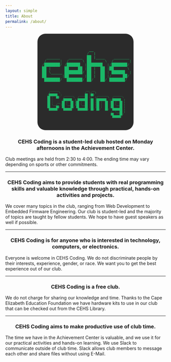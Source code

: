 ```yaml
---
layout: simple
title: About
permalink: /about/
---
```


<center><img width="60%" style="border-radius: 25px;" src="/images/logos/CEHSCoding.new.png"></center>


<center><h3>CEHS Coding is a student-led club hosted on Monday afternoons in the Achievement Center.</h3></center>

Club meetings are held from 2:30 to 4:00. The ending time may vary depending on sports or other commitments.

<hr>

<center><h3>CEHS Coding aims to provide students with real programming skills and valuable knowledge through practical, hands-on activities and projects.</h3></center>

We cover many topics in the club, ranging from Web Development to Embedded Firmware Engineering. Our club is student-led and the majority of topics are taught by fellow students. We hope to have guest speakers as well if possible.

<hr>

<center><h3>CEHS Coding is for anyone who is interested in technology, computers, or electronics.</h3></center>

Everyone is welcome in CEHS Coding. We do not discriminate people by their interests, experience, gender, or race. We want you to get the best experience out of our club.

<hr>

<center><h3>CEHS Coding is a free club.</h3></center>

We do not charge for sharing our knowledge and time. Thanks to the Cape Elizabeth Education Foundation we have hardware kits to use in our club that can be checked out from the CEHS Library.

<hr>

<center><h3>CEHS Coding aims to make productive use of club time.</h3></center>

The time we have in the Achievement Center is valuable, and we use it for our practical activities and hands-on learning. We use Slack to communicate outside of club time. Slack allows club members to message each other and share files without using E-Mail.
